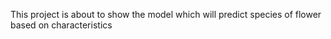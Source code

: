 This project is about to show the model which will predict species of flower based on characteristics

